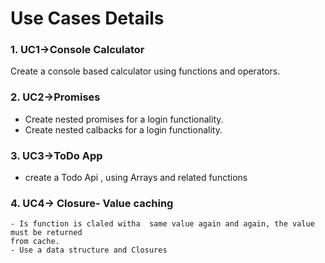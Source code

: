 # Use Cases Details

### 1. UC1->Console Calculator
Create a console based calculator using functions and operators.

### 2. UC2->Promises
   - Create nested promises for a login functionality.
   - Create nested calbacks for a login functionality. 

### 3. UC3->ToDo App
   - create a Todo Api , using Arrays and related functions

### 4. UC4-> Closure- Value caching
    - Is function is claled witha  same value again and again, the value must be returned 
    from cache.
    - Use a data structure and Closures